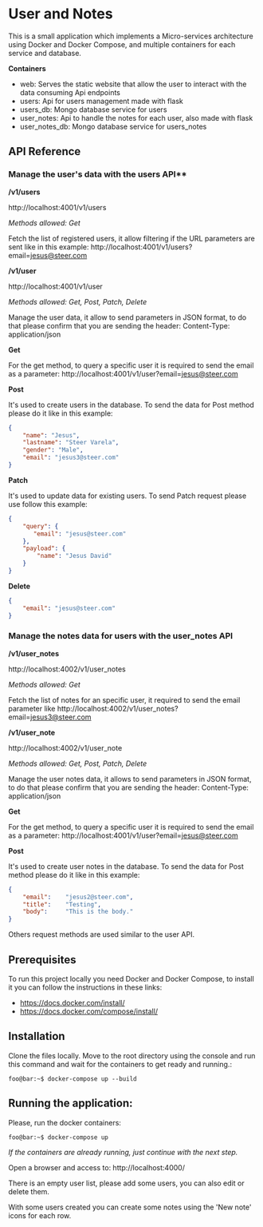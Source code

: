 # User and Notes

This is a small application which implements a Micro-services architecture using Docker and Docker Compose, and multiple containers for each service and database.

**Containers**

- web: Serves the static website that allow the user to interact with the data consuming Api endpoints
- users: Api for users management made with flask
- users_db: Mongo database service for users
- user_notes: Api to handle the notes for each user, also made with flask
- user_notes_db: Mongo database service for users_notes

## API Reference

### Manage the user's data with the users API**

**/v1/users**

http://localhost:4001/v1/users

*Methods allowed: Get*

Fetch the list of registered users, it allow filtering if the URL parameters are sent like in this example: http://localhost:4001/v1/users?email=jesus@steer.com

**/v1/user**

http://localhost:4001/v1/user

*Methods allowed: Get, Post, Patch, Delete*

Manage the user data, it allow to send parameters in JSON format, to do that please confirm that you are sending the header: Content-Type: application/json

**Get**

For the get method, to query a specific user it is required to send the email as a parameter: http://localhost:4001/v1/user?email=jesus@steer.com

**Post**

It's used to create users in the database. To send the data for Post method please do it like in this example:

```json
{
    "name": "Jesus",
    "lastname": "Steer Varela",
    "gender": "Male",
    "email": "jesus3@steer.com"
}
```

**Patch**

It's used to update data for existing users. To send Patch request please use follow this example:

``` json
{
    "query": {
       "email": "jesus@steer.com"
    },
    "payload": {
        "name": "Jesus David"
    }
}
```

**Delete**

``` json
{
    "email": "jesus@steer.com"
}
```

### Manage the notes data for users with the user_notes API

**/v1/user_notes**

http://localhost:4002/v1/user_notes

*Methods allowed: Get*

Fetch the list of notes for an specific user, it required to send the email parameter like http://localhost:4002/v1/user_notes?email=jesus3@steer.com

**/v1/user_note**

http://localhost:4002/v1/user_note

*Methods allowed: Get, Post, Patch, Delete*

Manage the user notes data, it allows to send parameters in JSON format, to do that please confirm that you are sending the header: Content-Type: application/json

**Get**

For the get method, to query a specific user it is required to send the email as a parameter: http://localhost:4001/v1/user?email=jesus@steer.com

**Post**

It's used to create user notes in the database. To send the data for Post method please do it like in this example:

```json
{
    "email":    "jesus2@steer.com",
    "title":    "Testing",
    "body":     "This is the body."
}
```

Others request methods are used similar to the user API.

## Prerequisites

To run this project locally you need Docker and Docker Compose, to install it you can follow the instructions in these links:

- https://docs.docker.com/install/
- https://docs.docker.com/compose/install/

## Installation

Clone the files locally. Move to the root directory using the console and run this command and wait for the containers to get ready and running.:

```console
foo@bar:~$ docker-compose up --build
```

## Running the application:

Please, run the docker containers:

```console
foo@bar:~$ docker-compose up
```

*If the containers are already running, just continue with the next step.*

Open a browser and access to: http://localhost:4000/

There is an empty user list, please add some users, you can also edit or delete them.

With some users created you can create some notes using the 'New note' icons for each row.
